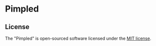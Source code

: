 # Pimpled

## License

The "Pimpled" is open-sourced software licensed under the [MIT license](https://opensource.org/licenses/MIT).
